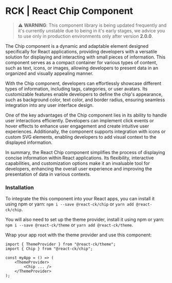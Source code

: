# RCK | React Chip Component

> :warning: **WARNING**: This component library is being updated frequently and it's currently unstable due to being in it's early stages, we advice you to use only in production environments only after version **2.0.0**.

The Chip component is a dynamic and adaptable element designed specifically for React applications, providing developers with a versatile solution for displaying and interacting with small pieces of information. This component serves as a compact container for various types of content, such as text, icons, or images, allowing developers to present data in an organized and visually appealing manner.

With the Chip component, developers can effortlessly showcase different types of information, including tags, categories, or user avatars. Its customizable features enable developers to define the chip's appearance, such as background color, text color, and border radius, ensuring seamless integration into any user interface design.

One of the key advantages of the Chip component lies in its ability to handle user interactions efficiently. Developers can implement click events or hover effects to enhance user engagement and create intuitive user experiences. Additionally, the component supports integration with icons or custom SVG elements, enabling developers to add visual context to the displayed information.

In summary, the React Chip component simplifies the process of displaying concise information within React applications. Its flexibility, interactive capabilities, and customization options make it an invaluable tool for developers, enhancing the overall user experience and improving the presentation of data in various contexts.

### Installation 

To integrate the this component into your React apps, you can install it using npm or yarn: `npm i --save @react-ck/chip` or `yarn add @react-ck/chip`.

You will also need to set up the theme provider, install it using npm or yarn: `npm i --save @react-ck/theme` or `yarn add @react-ck/theme`.

Wrap your app root with the theme provider and use this component:

```tsx
import { ThemeProvider } from "@react-ck/theme";
import { Chip } from "@react-ck/chip";

const myApp = () => (
    <ThemeProvider>
        <Chip ... />
    </ThemeProvider>
);
```